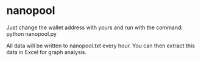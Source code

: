 # nanopool


Just change the wallet address with yours and run with the command:
python nanopool.py

All data will be written to nanopool.txt every hour. You can then extract this data in Excel for graph analysis.
